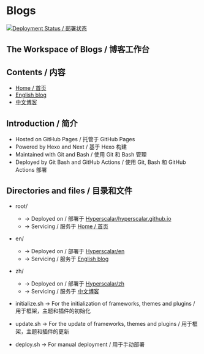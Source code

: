 # Blogs

[![Deployment Status / 部署状态](https://github.com/Hyperscalar/Blogs/workflows/Continuous%20Deployment/badge.svg)](https://github.com/Hyperscalar/Blogs/blob/master/.github/workflows/deployment.yml)

## The Workspace of Blogs / 博客工作台

## Contents / 内容

- [Home / 首页](https://hyperscalar.github.io/)
- [English blog](https://hyperscalar.github.io/en/)
- [中文博客](https://hyperscalar.github.io/zh/)

## Introduction / 简介

- Hosted on GitHub Pages / 托管于 GitHub Pages
- Powered by Hexo and Next / 基于 Hexo 构建
- Maintained with Git and Bash / 使用 Git 和 Bash 管理
- Deployed by Git Bash and GitHub Actions / 使用 Git, Bash 和 GitHub Actions 部署

## Directories and files / 目录和文件

- root/
  - -> Deployed on / 部署于 [Hyperscalar/hyperscalar.github.io](https://github.com/Hyperscalar/hyperscalar.github.io)
  - -> Servicing / 服务于 [Home / 首页](https://hyperscalar.github.io/)
- en/
  - -> Deployed on / 部署于 [Hyperscalar/en](https://github.com/Hyperscalar/en)
  - -> Servicing / 服务于 [English blog](https://hyperscalar.github.io/en/)
- zh/
  - -> Deployed on / 部署于 [Hyperscalar/zh](https://github.com/Hyperscalar/zh)
  - -> Servicing / 服务于 [中文博客](https://hyperscalar.github.io/zh/)

- initialize.sh -> For the initialization of frameworks, themes and plugins  / 用于框架，主题和插件的初始化
- update.sh -> For the update of frameworks, themes and plugins / 用于框架，主题和插件的更新
- deploy.sh -> For manual deployment / 用于手动部署

